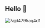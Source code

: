 ## Hello 👋
![7ajd4795aq4d1](https://github.com/user-attachments/assets/cdc6164b-3652-4e5c-9dae-f13d6711362b)

<!--
**LeauJeanx/LeauJeanx** is a ✨ _special_ ✨ repository because its `README.md` (this file) appears on your GitHub profile.

Here are some ideas to get you started:

- 🔭 I’m currently working on ...
- 🌱 I’m currently learning ...
- 👯 I’m looking to collaborate on ...
- 🤔 I’m looking for help with ...
- 💬 Ask me about ...
- 📫 How to reach me: ...
- 😄 Pronouns: ...
- ⚡ Fun fact: ...
-->
